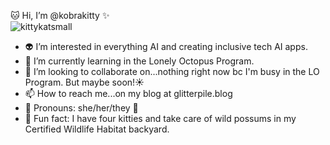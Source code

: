 🐱 Hi, I’m @kobrakitty ✨<br>
![kittykatsmall](https://github.com/user-attachments/assets/a0179db5-7f6b-4f35-a4c7-f164e4835d36) <br>
- 👽 I’m interested in everything AI and creating inclusive tech AI apps.
- 🌟 I’m currently learning in the Lonely Octopus Program. 
- 📑 I’m looking to collaborate on...nothing right now bc I'm busy in the LO Program. But maybe soon!☀️
- 📫 How to reach me...on my blog at glitterpile.blog
- 🤗 Pronouns: she/her/they 🌈  
- 🌼 Fun fact: I have four kitties and take care of wild possums in my Certified Wildlife Habitat backyard. 

<!---
kobrakitty/kobrakitty is a ✨ special ✨ repository because its `README.md` (this file) appears on your GitHub profile.
You can click the Preview link to take a look at your changes.
--->


